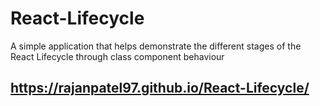 # React-Lifecycle
A simple application that helps demonstrate the different stages of the React Lifecycle through class component behaviour


## https://rajanpatel97.github.io/React-Lifecycle/
